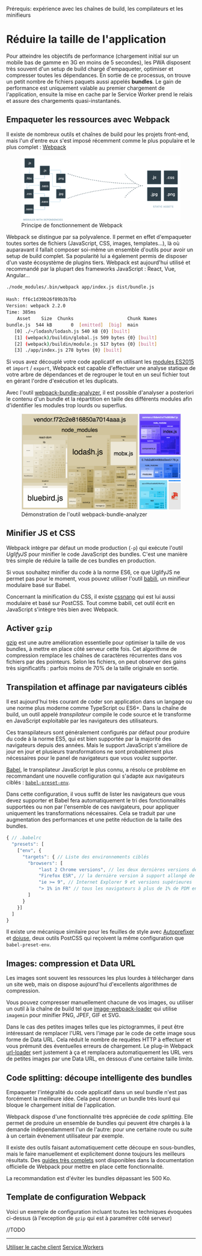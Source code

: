 <span class="requirements">Prérequis: expérience avec les chaînes de build, les compilateurs et les minifieurs</span>

Réduire la taille de l'application
===================================

Pour atteindre les objectifs de performance (chargement initial sur un mobile bas de gamme en 3G en moins de 5 secondes), les PWA disposent très souvent d'un setup de build chargé d'empaqueter, optimiser et compresser toutes les dépendances. En sortie de ce processus, on trouve un petit nombre de fichiers paquets aussi appelés **bundles**. Le gain de performance est uniquement valable au premier chargement de l'application, ensuite la mise en cache par le Service Worker prend le relais et assure des chargements quasi-instantanés.

## Empaqueter les ressources avec Webpack

Il existe de nombreux outils et chaînes de build pour les projets front-end, mais l'un d'entre eux s'est imposé récemment comme le plus populaire et le plus complet : [Webpack](https://webpack.js.org/)

<figure>
	<img src="static/assets/webpack.svg" alt="Principe de fonctionnement de Webpack">
	<figcaption>Principe de fonctionnement de Webpack</figcaption>
</figure>

Webpack se distingue par sa polyvalence. Il permet en effet d'empaqueter toutes sortes de fichiers (JavaScript, CSS, images, templates...), là où auparavant il fallait composer soi-même un ensemble d'outils pour avoir un setup de build complet. Sa popularité lui a également permis de disposer d'un vaste écosystème de plugins tiers. Webpack est aujourd'hui utilisé et recommandé par la plupart des frameworks JavaScript : React, Vue, Angular...

````bash
./node_modules/.bin/webpack app/index.js dist/bundle.js

Hash: ff6c1d39b26f89b3b7bb
Version: webpack 2.2.0
Time: 385ms
    Asset    Size  Chunks                    Chunk Names
bundle.js  544 kB       0  [emitted]  [big]  main
   [0] ./~/lodash/lodash.js 540 kB {0} [built]
   [1] (webpack)/buildin/global.js 509 bytes {0} [built]
   [2] (webpack)/buildin/module.js 517 bytes {0} [built]
   [3] ./app/index.js 278 bytes {0} [built]
````

Si vous avez découplé votre code applicatif en utilisant les [modules ES2015](https://developer.mozilla.org/fr/docs/Web/JavaScript/Reference/Instructions/import) et `import` / `export`, Webpack est capable d'effectuer une analyse statique de votre arbre de dépendances et de regrouper le tout en un seul fichier tout en gérant l'ordre d'exécution et les duplicats.

Avec l'outil [webpack-bundle-analyzer](https://github.com/th0r/webpack-bundle-analyzer), il est possible d'analyser a posteriori le contenu d'un bundle et la répartition en taille des différents modules afin d'identifier les modules trop lourds ou superflus.

<figure>
	<img src="static/assets/webpack-bundle-analyzer.gif" alt="Démonstration de l'outil webpack-bundle-analyzer">
	<figcaption>Démonstration de l'outil webpack-bundle-analyzer</figcaption>
</figure>

## Minifier JS et CSS

Webpack intègre par défaut un mode production (`-p`) qui exécute l'outil *UglifyJS* pour minifier le code JavaScript des bundles. C'est une manière très simple de réduire la taille de ces bundles en production.

Si vous souhaitez minifier du code à la norme ES6, ce que UglifyJS ne permet pas pour le moment, vous pouvez utiliser l'outil [babili](https://github.com/babel/babili), un minifieur modulaire basé sur Babel.

Concernant la minification du CSS, il existe [cssnano](http://cssnano.co/) qui est lui aussi modulaire et basé sur PostCSS. Tout comme babili, cet outil écrit en JavaScript s'intègre très bien avec Webpack.

## Activer `gzip`

[gzip](http://www.gnu.org/software/gzip/) est une autre amélioration essentielle pour optimiser la taille de vos bundles, à mettre en place côté serveur cette fois. Cet algorithme de compression remplace les  chaînes de caractères récurrentes dans vos fichiers par des pointeurs. Selon les fichiers, on peut observer des gains très significatifs : parfois moins de 70% de la taille originale en sortie.

## Transpilation et affinage par navigateurs ciblés
  
Il est aujourd'hui très courant de coder son application dans un langage ou une norme plus moderne comme TypeScript ou ES6+. Dans la chaîne de build, un outil appelé *transpilateur* compile le code source et le transforme en JavaScript exploitable par les navigateurs des utilisateurs.

Ces transpilateurs sont généralement configurés par défaut pour produire du code à la norme ES5, qui est bien supportée par la majorité des navigateurs depuis des années. Mais le support JavaScript s'améliore de jour en jour et plusieurs transformations ne sont probablement plus nécessaires pour le panel de navigateurs que vous voulez supporter.

[Babel](https://babeljs.io/), le transpilateur JavaScript le plus connu, a résolu ce problème en recommandant une nouvelle configuration qui s'adapte aux navigateurs ciblés : [`babel-preset-env`](https://github.com/babel/babel-preset-env). 

Dans cette configuration, il vous suffit de lister les navigateurs que vous devez supporter et Babel fera automatiquement le tri des fonctionnalités supportées ou non par l'ensemble de ces navigateurs, pour appliquer uniquement les transformations nécessaires. Cela se traduit par une augmentation des performances et une petite réduction de la taille des bundles.

````javascript
{ // .babelrc
  "presets": [
    ["env", { 
      "targets": { // Liste des environnements ciblés
        "browsers": [
        	"last 2 Chrome versions", // les deux dernières versions de Chrome
        	"Firefox ESR", // la dernière version à support allongé de Firefox
        	"ie >= 9", // Internet Explorer 9 et versions supérieures 
        	"> 1% in FR" // tous les navigateurs à plus de 1% de PDM en France
        ]
      }
    }]
  ]
}
````

Il existe une mécanique similaire pour les feuilles de style avec [Autoprefixer](https://github.com/postcss/autoprefixer) et [doiuse](https://github.com/anandthakker/doiuse), deux outils PostCSS qui reçoivent la même configuration que `babel-preset-env`.

## Images: compression et Data URL

Les images sont souvent les ressources les plus lourdes à télécharger dans un site web, mais on dispose aujourd'hui d'excellents algorithmes de compression. 

Vous pouvez compresser manuellement chacune de vos images, ou utiliser un outil à la chaîne de build tel que [image-webpack-loader](https://github.com/tcoopman/image-webpack-loader) qui utilise `imagemin` pour minifier PNG, JPEF, GIF et SVG.

Dans le cas des petites images telles que les pictogrammes, il peut être intéressant de remplacer l'URL vers l'image par le code de cette image sous forme de Data URL. Cela réduit le nombre de requêtes HTTP à effectuer et vous prémunit des éventuelles erreurs de chargement. Le plug-in Webpack [url-loader](https://webpack.js.org/loaders/url-loader/) sert justement à ça et remplacera automatiquement les URL vers de petites images par une Data URL, en dessous d'une certaine taille limite.

## Code splitting: découpe intelligente des bundles

Empaqueter l'intégralité du code applicatif dans un seul bundle n'est pas forcément la meilleure idée. Cela peut donner un bundle très lourd qui bloque le chargement initial de l'application.

Webpack dispose d'une fonctionnalité très appréciée de *code splitting*. Elle permet de produire un ensemble de bundles qui peuvent être chargés à la demande indépendamment l'un de l'autre: pour une certaine route ou suite à un certain évènement utilisateur par exemple.

Il existe des outils faisant automatiquement cette découpe en sous-bundles, mais le faire manuellement et explicitement donne toujours les meilleurs résultats. Des [guides très complets](https://webpack.js.org/guides/code-splitting/) sont disponibles dans la documentation officielle de Webpack pour mettre en place cette fonctionnalité. 

La recommandation est d'éviter les bundles dépassant les 500 Ko.

## Template de configuration Webpack

Voici un exemple de configuration incluant toutes les techniques évoquées ci-dessus (à l'exception de `gzip` qui est à paramétrer côté serveur)

//TODO

---
[Utiliser le cache client](#pages/cache-client)
[Service Workers](#/pages/service-workers)
